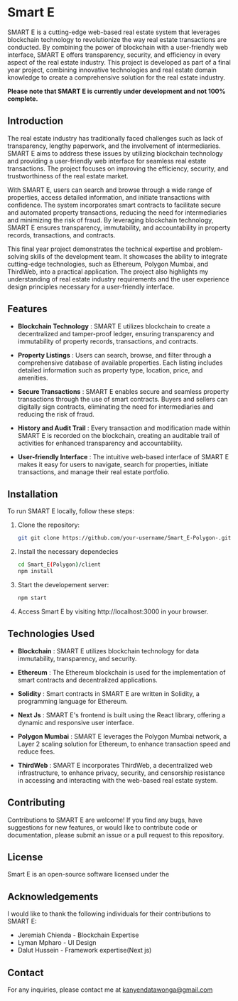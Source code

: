 # Smart E



SMART E is a cutting-edge web-based real estate system that leverages blockchain technology to revolutionize the way real estate transactions are conducted. By combining the power of blockchain with a user-friendly web interface, SMART E offers transparency, security, and efficiency in every aspect of the real estate industry. This project is developed as part of a final year project, combining innovative technologies and real estate domain knowledge to create a comprehensive solution for the real estate industry.

**Please note that SMART E is currently under development and not 100% complete.**

## Introduction
The real estate industry has traditionally faced challenges such as lack of transparency, lengthy paperwork, and the involvement of intermediaries. SMART E aims to address these issues by utilizing blockchain technology and providing a user-friendly web interface for seamless real estate transactions. The project focuses on improving the efficiency, security, and trustworthiness of the real estate market.

With SMART E, users can search and browse through a wide range of properties, access detailed information, and initiate transactions with confidence. The system incorporates smart contracts to facilitate secure and automated property transactions, reducing the need for intermediaries and minimizing the risk of fraud. By leveraging blockchain technology, SMART E ensures transparency, immutability, and accountability in property records, transactions, and contracts.

This final year project demonstrates the technical expertise and problem-solving skills of the development team. It showcases the ability to integrate cutting-edge technologies, such as Ethereum, Polygon Mumbai, and ThirdWeb, into a practical application. The project also highlights my understanding of real estate industry requirements and the user experience design principles necessary for a user-friendly interface.

## Features

- **Blockchain Technology** : SMART E utilizes blockchain to create a decentralized and tamper-proof ledger, ensuring transparency and immutability of property records, transactions, and contracts.

- **Property Listings** : Users can search, browse, and filter through a comprehensive database of available properties. Each listing includes detailed information such as property type, location, price, and amenities.

- **Secure Transactions** : SMART E enables secure and seamless property transactions through the use of smart contracts. Buyers and sellers can digitally sign contracts, eliminating the need for intermediaries and reducing the risk of fraud.

- **History and Audit Trail** : Every transaction and modification made within SMART E is recorded on the blockchain, creating an auditable trail of activities for enhanced transparency and accountability.

- **User-friendly Interface** : The intuitive web-based interface of SMART E makes it easy for users to navigate, search for properties, initiate transactions, and manage their real estate portfolio.

## Installation

To run SMART E locally, follow these steps:

1. Clone the repository:
   ```sh
   git git clone https://github.com/your-username/Smart_E-Polygon-.git
   ```
2. Install the necessary dependecies
   ```sh
   cd Smart_E(Polygon)/client
   npm install
   ```
3. Start the developement server:
   ```sh
   npm start
   ```
4. Access Smart E by visiting http://localhost:3000 in your browser.
   
## Technologies Used

- **Blockchain** : SMART E utilizes blockchain technology for data immutability, transparency, and security.

- **Ethereum** : The Ethereum blockchain is used for the implementation of smart contracts and decentralized applications.

- **Solidity** : Smart contracts in SMART E are written in Solidity, a programming language for Ethereum.

- **Next Js** : SMART E's frontend is built using the React library, offering a dynamic and responsive user interface.

- **Polygon Mumbai** : SMART E leverages the Polygon Mumbai network, a Layer 2 scaling solution for Ethereum, to enhance transaction speed and reduce fees.

- **ThirdWeb** : SMART E incorporates ThirdWeb, a decentralized web infrastructure, to enhance privacy, security, and censorship resistance in accessing and interacting with the web-based real estate system.

## Contributing

Contributions to SMART E are welcome! If you find any bugs, have suggestions for new features, or would like to contribute code or documentation, please submit an issue or a pull request to this repository.

## License

Smart E is an open-source software licensed under the 

## Acknowledgements
I would like to thank the following  individuals for their contributions  to SMART E:

  - Jeremiah Chienda - Blockchain Expertise
  - Lyman Mpharo - UI Design
  - Dalut Hussein - Framework expertise(Next js)

## Contact 
For any inquiries, please contact me at kanyendatawonga@gmail.com
